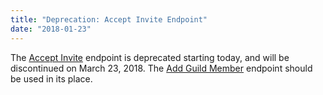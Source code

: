 ```yaml
---
title: "Deprecation: Accept Invite Endpoint"
date: "2018-01-23"
---
```


The [Accept Invite](#DOCS_RESOURCES_INVITE/) endpoint is deprecated starting today, and will be discontinued on March 23, 2018. The [Add Guild Member](#DOCS_RESOURCES_GUILD/add-guild-member) endpoint should be used in its place.
